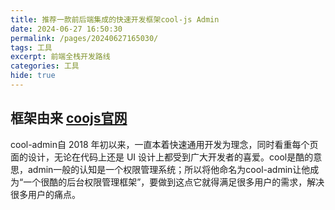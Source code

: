 ```yaml
---
title: 推荐一款前后端集成的快速开发框架cool-js Admin
date: 2024-06-27 16:50:30
permalink: /pages/20240627165030/
tags: 工具
excerpt: 前端全栈开发路线
categories: 工具
hide: true
---
```


## 框架由来 [coojs官网](https://www.cool-js.com)

cool-admin自 2018 年初以来，一直本着快速通用开发为理念，同时看重每个页面的设计，无论在代码上还是 UI 设计上都受到广大开发者的喜爱。cool是酷的意思，admin一般的认知是一个权限管理系统；所以将他命名为cool-admin让他成为“一个很酷的后台权限管理框架”，要做到这点它就得满足很多用户的需求，解决很多用户的痛点。



